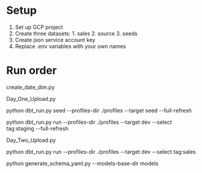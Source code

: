 # Setup

1. Set up GCP project
2. Create three datasets: 1. sales 2. source 3. seeds
3. Create json service account key
4. Replace .env variables with your own names

# Run order

create_date_dim.py

Day_One_Upload.py

python dbt_run.py seed --profiles-dir ./profiles --target seed --full-refresh

python dbt_run.py run --profiles-dir ./profiles --target dev --select tag:staging --full-refresh

Day_Two_Upload.py

python dbt_run.py run --profiles-dir ./profiles --target dev --select tag:sales

python generate_schema_yaml.py --models-base-dir models
